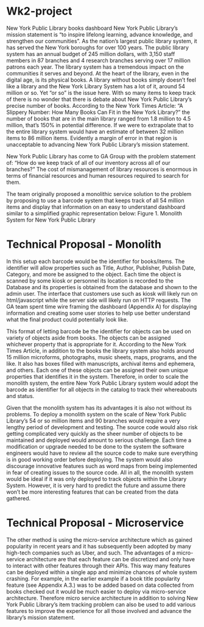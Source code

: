 # Wk2-project
New York Public Library books dashboard
New York Public Library’s mission statement is “to inspire lifelong learning, advance knowledge, and strengthen our communities”.  As the nation’s largest public library system, it has served the New York boroughs for over 100 years.  The public library system has an annual budget of 245 million dollars, with 3,150 staff members in 87 branches and 4 research branches serving over 17 million patrons each year.  The library system has a tremendous impact on the communities it serves and beyond.  At the heart of the library, even in the digital age, is its physical books.  A library without books simply doesn’t feel like a library and the New York Library System has a lot of it, around 54 million or so.  Yet “or so” is the issue here.   With so many items to keep track of there is no wonder that there is debate about New York Public Library’s precise number of books.  According to the New York Times Article: “A Slippery Number: How Many Books Can Fit in the New York Library?” the number of books that are in the main library ranged from 1.8 million to 4.5 million, that’s 150% in potential difference.  If we were to extrapolate that to the entire library system would have an estimate of between 32 million items to 86 million items.  Evidently a margin of error in that region is unacceptable to advancing New York Public Library’s mission statement.  

New York Public Library has come to GA Group with the problem statement of: “How do we keep track of all of our inventory across all of our branches?”  The cost of mismanagement of library resources is enormous in terms of financial resources and human resources required to search for them. 

The team originally proposed a monolithic service solution to the problem by proposing to use a barcode system that keeps track of all 54 million items and display that information on an easy to understand dashboard similar to a simplified graphic representation below:
Figure 1. Monolith System for New York Public Library

# Technical Proposal - Monolith
In this setup each barcode would be the identifier for books/items.   The identifier will allow properties such as Title, Author, Publisher, Publish Date, Category, and more be assigned to the object.  Each time the object is scanned by some kiosk or personnel its location is recorded to the Database and its properties is obtained from the database and shown to the admin user.  The interface that customers use such as kiosk will likely run on html/javascript while the server side will likely run on HTTP requests.  The GA team spent time wire framing the dashboard (Appendix A) for displaying information and creating some user stories to help use better understand what the final product could potentially look like.  

This format of letting barcode be the identifier for objects can be used on variety of objects aside from books.  The objects can be assigned whichever property that is appropriate for it.  According to the New York Times Article, in addition to the books the library system also holds around 15 million microforms, photographs, music sheets, maps, programs, and the like.  It also has boxes filled with manuscripts, archival items and ephemera, and others.  Each one of these objects can be assigned their own unique properties that identifies it in the system.  Therefore, in order to scale the monolith system, the entire New York Public Library system would adopt the barcode as identifier for all objects in the catalog to track their whereabouts and status.  

Given that the monolith system has its advantages it is also not without its problems.  To deploy a monolith system on the scale of New York Public Library’s 54 or so million items and 90 branches would require a very lengthy period of development and testing.  The source code would also risk getting complicated very quickly as the sheer number of objects to be maintained and deployed would amount to serious challenge.  Each time a modification or upgrade needed to be done to the system the software engineers would have to review all the source code to make sure everything is in good working order before deploying.  The system would also discourage innovative features such as word maps from being implemented in fear of creating issues to the source code.  All in all, the monolith system would be ideal if it was only deployed to track objects within the Library System.  However, it is very hard to predict the future and assume there won’t be more interesting features that can be created from the data gathered.  

# Technical Proposal - Microservice
The other method is using the micro-service architecture which as gained popularity in recent years and it has subsequently been adopted by many high-tech companies such as Uber, and such.  The advantages of a micro-service architecture are that each feature can be discretized and only have to interact with other features through their APIs.  This way many features can be deployed within a single app and minimize chances of whole system crashing.  For example, in the earlier example if a book title popularity feature (see Appendix A.3.) was to be added based on data collected from books checked out it would be much easier to deploy via micro-service architecture.  Therefore micro service architecture in addition to solving New York Public Library’s item tracking problem can also be used to add various features to improve the experience for all those involved and advance the library’s mission statement.  

